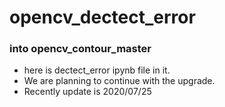 # opencv_dectect_error 
### into opencv_contour_master 
- here is dectect_error ipynb file in it.
- We are planning to continue with the upgrade.
- Recently update is 2020/07/25
